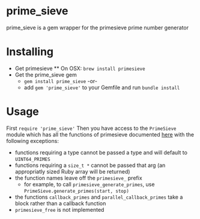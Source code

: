 prime_sieve
==========

prime_sieve is a gem wrapper for the primesieve prime number generator

Installing
==========
* Get primesieve
** On OSX: `brew install primesieve`
* Get the prime_sieve gem
  * `gem install prime_sieve`
-or-
  * add `gem 'prime_sieve'` to your Gemfile and run `bundle install`

Usage
=====
First `require 'prime_sieve'`
Then you have access to the `PrimeSieve` module which has all the functions of primesieve documented [here](http://primesieve.org/api/primesieve_8h.html) with the following exceptions:
* functions requiring a type cannot be passed a type and will default to `UINT64_PRIMES`
* functions requiring a `size_t *` cannot be passed that arg (an appropriatly sized Ruby array will be returned)
* the function names leave off the `primesieve_` prefix
  * for example, to call `primesieve_generate_primes`, use `PrimeSieve.generate_primes(start, stop)`
* the functions `callback_primes` and `parallel_callback_primes` take a block rather than a callback function
* `primesieve_free` is not implemented
